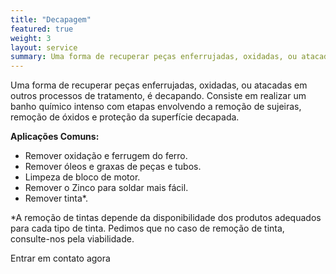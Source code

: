 ```yaml
---
title: "Decapagem"
featured: true
weight: 3
layout: service
summary: Uma forma de recuperar peças enferrujadas, oxidadas, ou atacadas em outros processos, é decapando. Consiste em realizar um banho...
---
```


Uma forma de recuperar peças enferrujadas, oxidadas, ou atacadas em outros processos de tratamento, é decapando. Consiste em realizar um banho químico intenso com etapas envolvendo a remoção de sujeiras, remoção de óxidos e proteção da superfície decapada.

**Aplicações Comuns:**
- Remover oxidação e ferrugem do ferro.
- Remover óleos e graxas de peças e tubos.
- Limpeza de bloco de motor.
- Remover o Zinco para soldar mais fácil.
- Remover tinta*.


*A remoção de tintas depende da disponibilidade dos produtos adequados para cada tipo de tinta. Pedimos que no caso de remoção de tinta, consulte-nos pela viabilidade.

<a href="/contato" class="button" style="text-decoration:none !important;">Entrar em contato agora</a>
